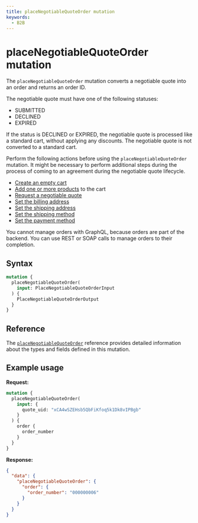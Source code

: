 ```yaml
---
title: placeNegotiableQuoteOrder mutation
keywords:
  - B2B
---
```


# placeNegotiableQuoteOrder mutation

The `placeNegotiableQuoteOrder` mutation converts a negotiable quote into an order and returns an order ID.

The negotiable quote must have one of the following statuses:

-  SUBMITTED
-  DECLINED
-  EXPIRED

If the status is DECLINED or EXPIRED, the negotiable quote is processed like a standard cart, without applying any discounts. The negotiable quote is not converted to a standard cart.

Perform the following actions before using the `placeNegotiableQuoteOrder` mutation. It might be necessary to perform additional steps during the process of coming to an agreement during the negotiable quote lifecycle.

-  [Create an empty cart](../../../cart/mutations/create-empty-cart.md)
-  [Add one or more products](../../../cart/mutations/add-products.md) to the cart
-  [Request a negotiable quote](request.md)
-  [Set the billing address](set-billing-address.md)
-  [Set the shipping address](set-shipping-address.md)
-  [Set the shipping method](set-shipping-methods.md)
-  [Set the payment method](set-payment-method.md)

You cannot manage orders with GraphQL, because orders are part of the backend. You can use REST or SOAP calls to manage orders to their completion.

## Syntax

```graphql
mutation {
  placeNegotiableQuoteOrder(
    input: PlaceNegotiableQuoteOrderInput
  ) {
    PlaceNegotiableQuoteOrderOutput
  }
}
```

## Reference

The [`placeNegotiableQuoteOrder`](https://developer.adobe.com/commerce/webapi/graphql-api/index.html#mutation-placeNegotiableQuoteOrder) reference provides detailed information about the types and fields defined in this mutation.

## Example usage

**Request:**

```graphql
mutation {
  placeNegotiableQuoteOrder(
    input: {
      quote_uid: "xCA4wSZEHsb5QbFiKfoq5k1Dk8vIPBgb"
    }
  ) {
    order {
      order_number
    }
  }
}
```

**Response:**

```json
{
  "data": {
    "placeNegotiableQuoteOrder": {
      "order": {
        "order_number": "000000006"
      }
    }
  }
}
```
